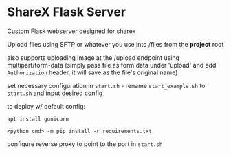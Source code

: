 # ShareX Flask Server

Custom Flask webserver designed for sharex 


Upload files using SFTP or whatever you use into /files from the **project** root


also supports uploading image at the /upload endpoint using multipart/form-data (simply pass file as form data under 'upload' and add `Authorization` header, it will save as the file's original name)


set necessary configuration in `start.sh` - rename `start_example.sh` to `start.sh` and input desired config


to deploy w/ default config: 

```
apt install gunicorn
```

```
<python_cmd> -m pip install -r requirements.txt
```

configure reverse proxy to point to the port in `start.sh`
